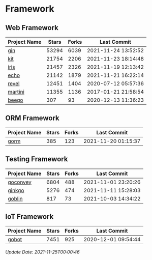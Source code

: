 # Framework

## Web Framework
| Project Name | Stars | Forks | Last Commit |
| ------------ | ----- | ----- | ----------- |
| [gin](https://github.com/gin-gonic/gin) | 53294 | 6039 | 2021-11-24 13:52:52 |
| [kit](https://github.com/go-kit/kit) | 21754 | 2206 | 2021-11-23 18:14:48 |
| [iris](https://github.com/kataras/iris) | 21457 | 2326 | 2021-11-19 12:13:42 |
| [echo](https://github.com/labstack/echo) | 21142 | 1879 | 2021-11-21 16:22:14 |
| [revel](https://github.com/revel/revel) | 12451 | 1404 | 2020-07-12 05:57:36 |
| [martini](https://github.com/go-martini/martini) | 11355 | 1136 | 2017-01-21 21:58:54 |
| [beego](https://github.com/astaxie/beego) | 307 | 93 | 2020-12-13 11:36:23 |

## ORM Framework
| Project Name | Stars | Forks | Last Commit |
| ------------ | ----- | ----- | ----------- |
| [gorm](https://github.com/jinzhu/gorm) | 385 | 123 | 2021-11-20 01:15:37 |

## Testing Framework
| Project Name | Stars | Forks | Last Commit |
| ------------ | ----- | ----- | ----------- |
| [goconvey](https://github.com/smartystreets/goconvey) | 6804 | 488 | 2021-11-01 23:20:26 |
| [ginkgo](https://github.com/onsi/ginkgo) | 5276 | 474 | 2021-11-11 15:28:03 |
| [goblin](https://github.com/franela/goblin) | 817 | 73 | 2021-10-03 14:34:22 |

## IoT Framework
| Project Name | Stars | Forks | Last Commit |
| ------------ | ----- | ----- | ----------- |
| [gobot](https://github.com/hybridgroup/gobot) | 7451 | 925 | 2020-12-01 09:54:44 |

*Update Date: 2021-11-25T00:00:46*